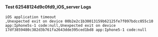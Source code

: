 #### Test 62548124d9c0fd9_iOS_server Logs


```
iOS application timeout
,Unexpected exit on device 00b2e2c1b30013159b62125fe7f097bdcc055c10 app:Iphone5s-1 code:null,Unexpected exit on device 17df3859480c382d3b761fa2643dde395ced1bd8 app:Iphone5-1 code:null
```

